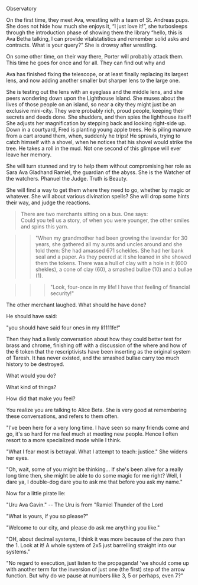 Observatory

On the first time, they meet Ava, wrestling with a team of St. Andreas pups. She does not hide how much she enjoys it, “I just love it!”, she turbosleeps through the introduction phase of showing them the library “hello, this is Ava Betha talking, I can provide vitalstatistics and remember solid asks and contracts. What is your query?” She is drowsy after wrestling.

On some other time, on their way there, Porter will probably attack them. This time he goes for once and for all. They can find out why and

Ava has finished fixing the telescope, or at least finally replacing its largest lens, and now adding another smaller but sharper lens to the large one. 

She is testing out the lens with an eyeglass and the middle lens, and she peers wondering down upon the Lighthouse Island. She muses about the lives of those people on an island, so near a city they might just be an exclusive mini-city. They were probably rich, proud people, keeping their secrets and deeds done. She shudders, and then spies the lighthouse itself! She adjusts her magnification by stepping back and looking right-side up. Down in a courtyard, Fred is planting young apple trees. He is piling manure from a cart around them, when, suddenly he trips! He sprawls, trying to catch himself with a shovel, when he notices that his shovel would strike the tree. He takes a roll in the mud. Not one second of this glimpse will ever leave her memory.

She will turn stunned and try to help them without compromising her role as  Sara Ava Gladhand Ramiel, the guardian of the abyss. She is the Watcher of the watchers. Phanuel the Judge. Truth is Beauty.

She will find a way to get them where they need to go, whether by magic or whatever. She will about various divination spells? She will drop some hints their way, and judge the reactions.

> There are two merchants sitting on a bus. One says:  
> Could you tell us a story, of when you were younger, the other smiles and spins this yarn.

>>"When my grandmother had been growing the lavendar for 30 years, she gathered all my aunts and uncles around and she told them: She had amassed 671 schekles. She had her bank seal and a paper. As they peered at it she leaned in she showed them the tokens. There was a hull of clay with a hole in it (600 shekles), a cone of clay (60), a smashed bullae (10) and a bullae (1).

>>>"Look, four-once in my life! I have that feeling of financial security!"

The other merchant laughed. What should he have done?

He should have said:

"you should have said four ones in my li1111fe!"

Then they had a lively conversation about how they could better test for brass and chrome, finishing off with a discussion of the where and how of the 6 token that the rescriptivists have been inserting as the original system of Taresh. It has never existed, and the smashed bullae carry too much history to be destroyed.

What would you do?

What kind of things?

How did that make you feel?

You realize you are talking to Alice Beta. She is very good at remembering these conversations, and refers to them often.

"I've been here for a very long time. I have seen so many friends come and go, it's so hard for me feel much at meeting new people. Hence I often resort to a more specialized mode while I think.

"What I fear most is betrayal. What I attempt to teach: justice." She widens her eyes.

"Oh, wait, some of you might be thinking... If she's been alive for a really long time then, she might be able to do some magic for me right? Well, I dare ya, I double-dog dare you to ask me that before you ask my name."

Now for a little pirate lie:

"Uru Ava Gavin." -- The Uru is from "Ramiel Thunder of the Lord

"What is yours, if you so please?"

"Welcome to our city, and please do ask me anything you like."

"OH, about decimal systems, I think it was more because of the zero than the 1. Look at it! A whole system of 2x5 just barrelling straight into our systems."

"No regard to execution, just listen to the propaganda! 'we should come up with another term for the inversion of just one (the first) step of the arrow function. But why do we pause at numbers like 3, 5 or perhaps, even 7?"


